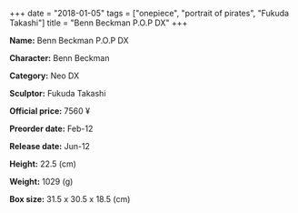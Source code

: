 +++
date = "2018-01-05"
tags = ["onepiece", "portrait of pirates", "Fukuda Takashi"]
title = "Benn Beckman P.O.P DX"
+++

**Name:** Benn Beckman P.O.P DX

**Character:** Benn Beckman

**Category:** Neo DX 

**Sculptor:** Fukuda Takashi

**Official price:** 7560 ¥

**Preorder date:** Feb-12

**Release date:** Jun-12

**Height:** 22.5 (cm)

**Weight:** 1029 (g)

**Box size:** 31.5 x 30.5 x 18.5 (cm)


